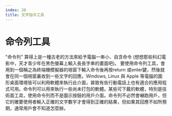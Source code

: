 ```yaml
---
index: 20
title: 文字指令工具
---
```

# 命令列工具

"命令列" 算得上是一種古老的方法來給予電腦一串小、自含命令 (想想那些科幻電影中，天才青少年在黑色螢幕上輸入長長字串的畫面吧)。 要使用命令列工具，會用到一個稱之為終端機模擬器的視窗下輸入命令後再按return 或enter鍵，然後就會在同一個視窗裏收到一些文字的回應。Windows, Linux 與 Apple 等電腦的圖形桌面環境皆可以利用軟體來執行此介面，甚致有些行動電話上也有適合的應用程式可用。命令列可以用來執行一些尚未打包的軟體。某些可下戴的軟體，特別是技術面工具，使用命令列而不是圖示按鈕的用戶介面。命令列不必然會嚇跑用戶，但它的確要使用者輸入正確的文字數宇才會得到正確的結果，但如果其回應不如所預期，通常用戶會不知道怎麼辦。